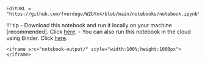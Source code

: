 
```@meta
EditURL = "https://github.com/fverdugo/W2bYx4/blob/main/notebooks/notebook.ipynb"
```

!!! tip
    - Download this notebook and run it locally on your machine [recommended]. Click [here](https://github.com/fverdugo/W2bYx4/blob/main/notebooks/notebook.ipynb).
    - You can also run this notebook in the cloud using Binder. Click [here](https://mybinder.org/v2/gh/fverdugo/W2bYx4/main?filepath=notebooks/notebook.ipynb).

```@raw html
<iframe src="notebook-output/" style="width:100%;height:1000px"></iframe>
```

